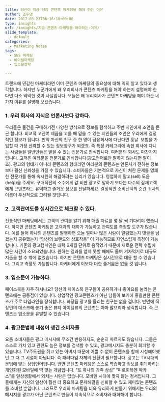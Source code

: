 ```yaml
---
title: 당신이 지금 당장 콘텐츠 마케팅을 해야 하는 이유
author: 조두영
date: 2017-03-23T06:16:18+00:00
type: insights
url: /insights/지금-콘텐츠-마케팅을-해야하는-이유/
slide_template:
  - default
categories:
  - Marketing Notes
tags:
  - SNS 마케팅
  - 바이럴마케팅
  - 입소문전략

---
```

트랜드에 민감한 마케터라면 이미 콘텐츠 마케팅의 중요성에 대해 익히 알고 있다고 생각합니다. 하지만 누군가에게 왜 우리회사가 콘텐츠 마케팅을 해야 하는지 설명해야 한다면 다소 막막한 것이 사실입니다.
오늘은 왜 우리회사가 콘텐츠 마케팅을 해야 하는 네 가지 이유를 설명해 보겠습니다.

### 1. 우리 회사의 지식은 언론사보다 강하다.
우리들은 물건을 구매하기전 다양한 방식으로 정보를 탐색하고 주변 지인에게 조언을 듣곤 합니다. 비교적 고관여 제품을 고를 때 믿을 수 있는 지인들의 조언은 우리에게 결정적인 정보가 됩니다. 만약 자신의 친구 중 한 명이 금융회사에 다닌다면 훗날  보험을 가입할 때 가장 신뢰할 수 있는 정보창구가 되겠죠. 즉 특정 카테고리에 속한 회사에 다니는 사람들을 일반인들은 믿을 수 있는 전문가로 인식합니다.
여러분의 회사도 마찬가지입니다. 고객은 여러분을 전문가로 인식합니다(광고언어로만 말하지 않는다면 말이죠). 광고의 형태가 아니라 콘텐츠의 형태라면 여러분의 콘텐츠는 언론사가 전하는 정보보다 훨신 신뢰성을 가질 수 있습니다.
소비자들은 기본적으로 자신이 처한 문제를 명쾌한 전문가를 통해 속시원히 해결하려는 심리가 있습니다. 영업하지 말고(sell) 도움(help)을 주세요. 구매직전의 소수에게 값 비싼 광고로 말하기 보다는 다수의 잠재고객에게 콘텐츠라는 유익하고 즐거운 정보를 전달하세요. 결정적인 소비선택의 순간 귀사의 이름이 우선적으로 고려될 것입니다.

### 2. 고객관여도를 실시간으로 체크할 수 있다.
전통적인 마케팅에서는 고객의 관여를 알기 위해 매출 자료를 몇 달 씩 기다려야 했습니다.
하지만 콘텐츠 마케팅은 고객과의 대화가 가능하고 관여도를 측정할 도구가 많습니다. 예를 들어 하나의 콘텐츠를 발행하면 오늘 얼마나 많은 사람이 열람했는지 댓글을 남겼는지 공유했는지 &#8220;당신의 브랜드와 상호작용&#8221; 이 가능하므로 자연스럽게 측정이 가능합니다.
기존의 광고캠페인은 대략 6개월 단위로 움직였기 때문에 새로운 전략 수립에 많은 시간이 소요되었습니다. 원하는 결과를 얻지 못할 때에도 울며 겨자먹기로 대규모 지출을 할 수 밖에 없었습니다.
하지만 콘텐츠 마케팅은 실시간으로 대응 할 수 있습니다. 그리고 측정도 가능합니다. 마케터에게 이보다 더한 즐거움은 없을 것 입니다.

### 3. 입소문이 가능하다.
페이스북을 자주 하시나요?
당신의 페이스북 친구들이 공유하거나 좋아요를 눌리는 콘텐츠에는 공통점이 있습니다. 상업적인 광고콘텐츠가 아닌 남들이 보기에 좋을만한 콘텐츠가 주로 타임라인을 장식합니다. 화장품 광고를 올리는 친구는 없을 겁니다.
반면에 직장인의 데스크에 놓기 좋은 뷰티 아이템류의 콘텐츠는 아마 많으리라 생각합니다. 즉 콘텐츠는 입소문을 유발할 수 있습니다.

### 4. 광고문법에 내성이 생긴 소비자들
요즘 소비자들은 광고 메시지에 무조건 반응하지도, 순순히 따르지도 않습니다.
그들은 스스로 가치 있고 관련도 높은 정보를 검색할 수 있고, 광고메시지도 충분히 회피할 수 있습니다. TV주도권을 쥐고 있는 아버지 때문에 어쩔 수 없이 콘텐츠를 함께 시청해야했던 그 때 그 시절이 아닙니다.
즉 패러다임 자체의 전환이 필요합니다.
광고는 TV시대의 문법에 맞는 상업언어입니다. 반면 콘텐츠 마케팅은 스스로 학습하고 정보를 취득하려는 개인화된 모바일에 딱 맞는 개념입니다.
&#8220;또 하나의 가족 삼성&#8221; &#8220;피로회복엔 박카스&#8221;를 일상생활에서 외치는 사람은 없습니다. 모바일 시대에 맞지 않는 정서입니다. 그들에게는 자신의 일상이 훨씬 더 중요하고 문제해결을 신뢰할 수 있고 재미있는 콘텐츠를 소비할 뿐입니다.
그러므로 우리의 마케팅을 더욱 유리하게 만들기 위해서는 우리의 메시지를 광고가 아닌 콘텐츠로 만들어 지속적으로 소비자와 대화해야 합니다.